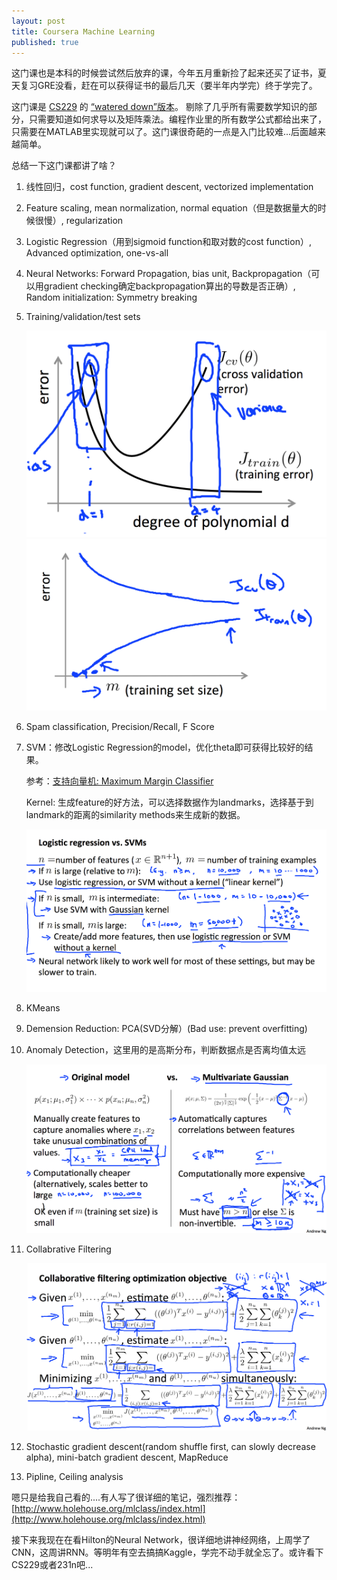 ```yaml
---
layout: post
title: Coursera Machine Learning
published: true
---
```


这门课也是本科的时候尝试然后放弃的课，今年五月重新捡了起来还买了证书，夏天复习GRE没看，赶在可以获得证书的最后几天（要半年内学完）终于学完了。

这门课是 [CS229](http://cs229.stanford.edu/) 的 [“watered down”版本](https://www.quora.com/What-are-the-differences-between-the-Andrew-Ngs-Machine-Learning-courses-offered-on-Coursera-and-iTunes-U?srid=bMF)。
剔除了几乎所有需要数学知识的部分，只需要知道如何求导以及矩阵乘法。编程作业里的所有数学公式都给出来了，只需要在MATLAB里实现就可以了。这门课很奇葩的一点是入门比较难...后面越来越简单。

总结一下这门课都讲了啥？

1. 线性回归，cost function, gradient descent, vectorized implementation

2. Feature scaling, mean normalization, normal equation（但是数据量大的时候很慢）, regularization

3. Logistic Regression（用到sigmoid function和取对数的cost function）, Advanced optimization, one-vs-all

4. Neural Networks: Forward Propagation, bias unit, Backpropagation（可以用gradient checking确定backpropagation算出的导数是否正确）, Random initialization: Symmetry breaking

5. Training/validation/test sets

   ![](images/ml-bias-variance.png)
   ![](images/ml-learning-curve.png)

6. Spam classification, Precision/Recall, F Score

7. SVM：修改Logistic Regression的model，优化theta即可获得比较好的结果。

    参考：[支持向量机: Maximum Margin Classifier](http://blog.pluskid.org/?p=632)
    
    Kernel: 生成feature的好方法，可以选择数据作为landmarks，选择基于到landmark的距离的similarity methods来生成新的数据。
    
    ![](images/ml-logistic-regression-svm.png)

8. KMeans

9. Demension Reduction: PCA(SVD分解）(Bad use: prevent overfitting)

10. Anomaly Detection，这里用的是高斯分布，判断数据点是否离均值太远

    ![](images/ml-anomaly-detection.png)

11. Collabrative Filtering

    ![](images/ml-collabrative-filtering.png)

11. Stochastic gradient descent(random shuffle first, can slowly decrease alpha), mini-batch gradient descent, MapReduce

12. Pipline, Ceiling analysis

嗯只是给我自己看的....有人写了很详细的笔记，强烈推荐：[http://www.holehouse.org/mlclass/index.html](http://www.holehouse.org/mlclass/index.html)

接下来我现在在看Hilton的Neural Network，很详细地讲神经网络，上周学了CNN，这周讲RNN。等明年有空去搞搞Kaggle，学完不动手就全忘了。或许看下CS229或者231n吧...
